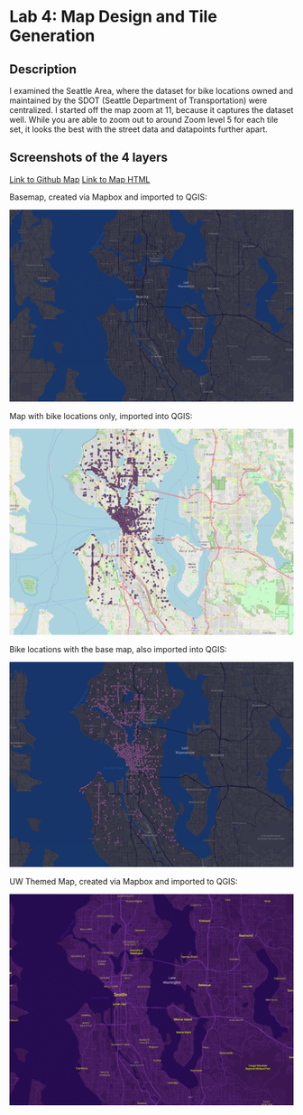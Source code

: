 # Lab 4: Map Design and Tile Generation

## Description

I examined the Seattle Area, where the dataset for bike locations owned and maintained by the SDOT (Seattle Department of Transportation) were centralized. I started off the map zoom at 11, because it captures the dataset well. While you are able to zoom out to around Zoom level 5 for each tile set, it looks the best with the street data and datapoints further apart.

## Screenshots of the 4 layers

[Link to Github Map](https://ayatab.github.io/map-design-tiles/)
[Link to Map HTML](index.html)

Basemap, created via Mapbox and imported to QGIS:

![Base Map](/imgs/base.png)

Map with bike locations only, imported into QGIS:

![Bikes only with OpenStreetMap](/imgs/bikes.png)

Bike locations with the base map, also imported into QGIS:

![Bikes with Base Map](/imgs/bikebase.png)

UW Themed Map, created via Mapbox and imported to QGIS:

![UW Theme Map](/imgs/uw.png)
